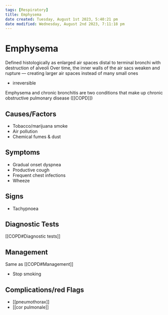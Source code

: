 ```yaml
---
tags: [Respiratory]
title: Emphysema
date created: Tuesday, August 1st 2023, 5:40:21 pm
date modified: Wednesday, August 2nd 2023, 7:11:18 pm
---
```




# Emphysema

Defined histologically as enlarged air spaces distal to terminal bronchi with destruction of alveoli Over time, the inner walls of the air sacs weaken and rupture — creating larger air spaces instead of many small ones

- irreversible

Emphysema and chronic bronchitis are two conditions that make up chronic obstructive pulmonary disease ([[COPD]])

## Causes/Factors

- Tobacco/marijuana smoke
- Air pollution
- Chemical fumes & dust

## Symptoms

- Gradual onset dyspnea
- Productive cough
- Frequent chest infections
- Wheeze

## Signs

- Tachypnoea

## Diagnostic Tests

[[COPD#Diagnostic tests]]

## Management

Same as [[COPD#Management]]

- Stop smoking

## Complications/red Flags

- [[pneumothorax]]
- [[cor pulmonale]]
